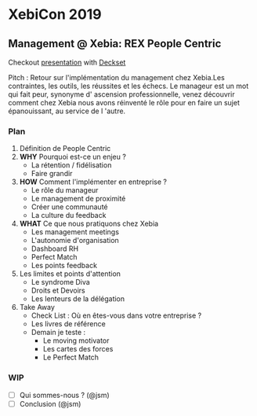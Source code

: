 # XebiCon 2019
## Management @ Xebia: REX People Centric

Checkout [presentation](management-xebia-rex-people-centric.md) with [Deckset](https://www.deckset.com/)

Pitch : Retour sur l'implémentation du management chez Xebia.Les contraintes, les outils, les réussites et les échecs. Le manageur est un mot qui fait peur, synonyme d'
                ascension professionnelle, venez découvrir comment chez Xebia nous avons réinventé le rôle pour en faire un sujet épanouissant, au service de l 'autre.

### Plan

1. Définition de People Centric
1. **WHY** Pourquoi est-ce un enjeu ?
   - La rétention / fidélisation
   - Faire grandir
1. **HOW** Comment l'implémenter en entreprise ?
   - Le rôle du manageur 
   - Le management de proximité
   - Créer une communauté
   - La culture du feedback
1. **WHAT** Ce que nous pratiquons chez Xebia
   - Les management meetings
   - L'autonomie d'organisation
   - Dashboard RH
   - Perfect Match
   - Les points feedback
1. Les limites et points d'attention
   - Le syndrome Diva
   - Droits et Devoirs
   - Les lenteurs de la délégation
1. Take Away
   - Check List : Où en êtes-vous dans votre entreprise ?
   - Les livres de référence
   - Demain je teste :
     - Le moving motivator
     - Les cartes des forces
     - Le Perfect Match

### WIP

- [ ] Qui sommes-nous ? (@jsm)
- [ ] Conclusion (@jsm)
